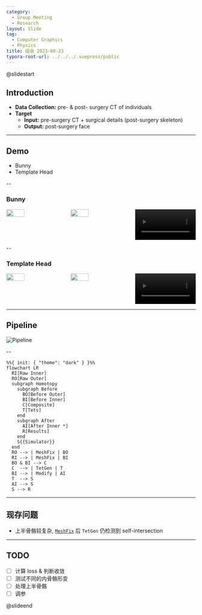 ```yaml
---
category:
  - Group Meeting
  - Research
layout: Slide
tag:
  - Computer Graphics
  - Physics
title: 组会 2023-08-23
typora-root-url: ../../../.vuepress/public
---
```


@slidestart

## Introduction

- **Data Collection:** pre- & post- surgery CT of individuals
- **Target**
  - **Input:** pre-surgery CT + surgical details (post-surgery skeleton)
  - **Output:** post-surgery face

---

## Demo

- Bunny
- Template Head

--

### Bunny

<div class="columns">
  <img width="32%" height="24%" src="/img/2023/2023-08-23T151429Z.png" />
  <img width="32%" height="24%" src="/img/2023/2023-08-23T154153Z.png" />
  <video width="32%" height="24%" autoplay controls loop muted>
    <source src="/img/2023/2023-08-23T151048Z.mp4" />
  </video>
</div>

--

### Template Head

<div class="columns">
  <img width="32%" height="24%" src="/img/2023/2023-08-23T154715Z.png" />
  <img width="32%" height="24%" src="/img/2023/2023-08-23T154734Z.png" />
  <video width="32%" height="24%" autoplay controls loop muted>
    <source src="/img/2023/2023-08-23T154651Z.mp4" />
  </video>
</div>

---

## Pipeline

![Pipeline](https://mermaid.ink/img/pako:eNptkcFOhDAURX_lpQkuzMwPsDABjEqiIYHZgYs6PKSRtqS0GQny77aFYSaOXd2ee3ub9k3kKGskIQmCCZhgOoQJKqJb5FiR0Mqaqq-KwAxzEFSi6eTp2FKl4TWvBECeljk9QSoEqncPMg8yo1cwmI9PRfsWXiSXWvajg1c4xkYqXCBAnJULuGrwPD3zy1VuJWUieS8HpnFjh_KAeli3KOo_F0aNLT5no7T0-6UW7reSvMxxMN1tTzFNBeOmo1qqeXZstfIM9vsH-IE3HNon9m1VnC1_dGukzogzuLPSu4kDCaxJ-4BnFE743FYga9aMVkT-_GGJF05H6UUXXtr5kB3hqDhltZ3w5Kx_RluJ2eao0bIYxZGEWhncEdPXVOMjo_bTOAkb2g04_wLZuKrf?type=png)

--

```mermaid
%%{ init: { "theme": "dark" } }%%
flowchart LR
  RI[Raw Inner]
  RO[Raw Outer]
  subgraph Homotopy
    subgraph Before
      BO[Before Outer]
      BI[Before Inner]
      C[Composite]
      T[Tets]
    end
    subgraph After
      AI[After Inner *]
      R[Results]
    end
    S{{Simulator}}
  end
  RO --> | MeshFix | BO
  RI --> | MeshFix | BI
  BO & BI --> C
  C  --> | TetGen | T
  BI --> | Modify | AI
  T  --> S
  AI --> S
  S --> R
```

---

## 现存问题

- 上半骨骼较复杂, [`MeshFix`](https://pymeshfix.pyvista.org) 后 `TetGen` 仍检测到 self-intersection

---

## TODO

- [ ] 计算 loss \& 判断收敛
- [ ] 测试不同的内骨骼形变
- [ ] 处理上半骨骼
- [ ] 调参

@slideend
